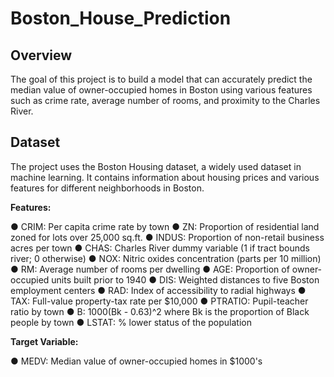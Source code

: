 # Boston_House_Prediction

## Overview

The goal of this project is to build a model that can accurately predict the median value of owner-occupied homes in Boston using various features such as crime rate, average number of rooms, and proximity to the Charles River.

## Dataset

The project uses the Boston Housing dataset, a widely used dataset in machine learning. It contains information about housing prices and various features for different neighborhoods in Boston.

**Features:**

● CRIM: Per capita crime rate by town
● ZN: Proportion of residential land zoned for lots over 25,000 sq.ft.
● INDUS: Proportion of non-retail business acres per town
● CHAS: Charles River dummy variable (1 if tract bounds river; 0 otherwise)
● NOX: Nitric oxides concentration (parts per 10 million)
● RM: Average number of rooms per dwelling
● AGE: Proportion of owner-occupied units built prior to 1940
● DIS: Weighted distances to five Boston employment centers
● RAD: Index of accessibility to radial highways
● TAX: Full-value property-tax rate per $10,000
● PTRATIO: Pupil-teacher ratio by town
● B: 1000(Bk - 0.63)^2 where Bk is the proportion of Black people by town
● LSTAT: % lower status of the population

**Target Variable:**

● MEDV: Median value of owner-occupied homes in $1000's
